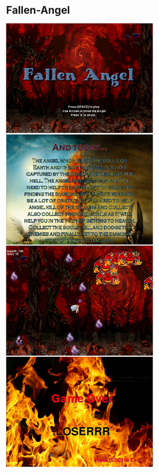 # Fallen-Angel
<img src ="https://github.com/azahra1598/Fallen-Angel/blob/master/game%20plan/2.PNG" width = "400" height = "300">
<img src ="https://github.com/azahra1598/Fallen-Angel/blob/master/game%20plan/3.PNG" width = "400" height = "300">
<img src ="https://github.com/azahra1598/Fallen-Angel/blob/master/game%20plan/5.PNG" width = "400" height = "300">
<img src ="https://github.com/azahra1598/Fallen-Angel/blob/master/game%20plan/1.PNG" width = "400" height = "300">

